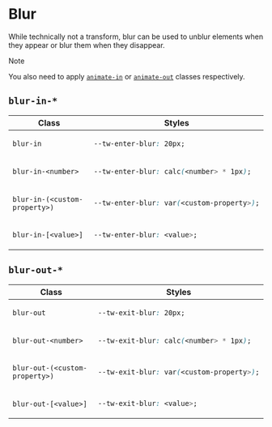 # Blur

While technically not a transform, blur can be used to unblur elements when they appear or blur them when they disappear.

> [!NOTE]
> You also need to apply [`animate-in`][Animate_in] or [`animate-out`][Animate_out] classes respectively.

## `blur-in-*`

<table>
<thead>
<tr>
<th>Class</th>
<th>Styles</th>
</tr>
</thead>
<tbody>
<tr>
<td>

`blur-in`

</td>
<td>

```css
--tw-enter-blur: 20px;
```

</td>
</tr>
<tr>
<td>

`blur-in-<number>`

</td>
<td>

```css
--tw-enter-blur: calc(<number> * 1px);
```

</td>
</tr>
<tr>
<td>

`blur-in-(<custom-property>)`

</td>
<td>

```css
--tw-enter-blur: var(<custom-property>);
```

</td>
</tr>
</tr>
<tr>
<td>

`blur-in-[<value>]`

</td>
<td>

```css
--tw-enter-blur: <value>;
```

</td>
</tr>
</tbody>
</table>

## `blur-out-*`

<table>
<thead>
<tr>
<th>Class</th>
<th>Styles</th>
</tr>
</thead>
<tbody>
<tr>
<td>

`blur-out`

</td>
<td>

```css
--tw-exit-blur: 20px;
```

</td>
</tr>
<tr>
<td>

`blur-out-<number>`

</td>
<td>

```css
--tw-exit-blur: calc(<number> * 1px);
```

</td>
</tr>
<tr>
<td>

`blur-out-(<custom-property>)`

</td>
<td>

```css
--tw-exit-blur: var(<custom-property>);
```

</td>
</tr>
</tr>
<tr>
<td>

`blur-out-[<value>]`

</td>
<td>

```css
--tw-exit-blur: <value>;
```

</td>
</tr>
</tbody>
</table>

<!-- Links -->

[Animate_in]: ../animations/in-out.md#animate-in
[Animate_out]: ../animations/in-out.md#animate-out
